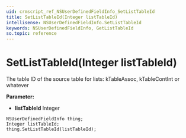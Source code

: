 ```yaml
---
uid: crmscript_ref_NSUserDefinedFieldInfo_SetListTableId
title: SetListTableId(Integer listTableId)
intellisense: NSUserDefinedFieldInfo.SetListTableId
keywords: NSUserDefinedFieldInfo, GetListTableId
so.topic: reference
---
```


# SetListTableId(Integer listTableId)

The table ID of the source table for lists: kTableAssoc, kTableContInt or whatever

**Parameter:** 
* **listTableId** Integer

```crmscript
NSUserDefinedFieldInfo thing;
Integer listTableId;
thing.SetListTableId(listTableId);
```

